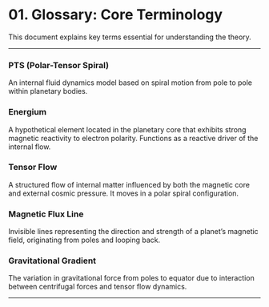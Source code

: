# 01. Glossary: Core Terminology

This document explains key terms essential for understanding the theory.

---

### PTS (Polar-Tensor Spiral)
An internal fluid dynamics model based on spiral motion from pole to pole within planetary bodies.

### Energium
A hypothetical element located in the planetary core that exhibits strong magnetic reactivity to electron polarity. Functions as a reactive driver of the internal flow.

### Tensor Flow
A structured flow of internal matter influenced by both the magnetic core and external cosmic pressure. It moves in a polar spiral configuration.

### Magnetic Flux Line
Invisible lines representing the direction and strength of a planet’s magnetic field, originating from poles and looping back.

### Gravitational Gradient
The variation in gravitational force from poles to equator due to interaction between centrifugal forces and tensor flow dynamics.

---
